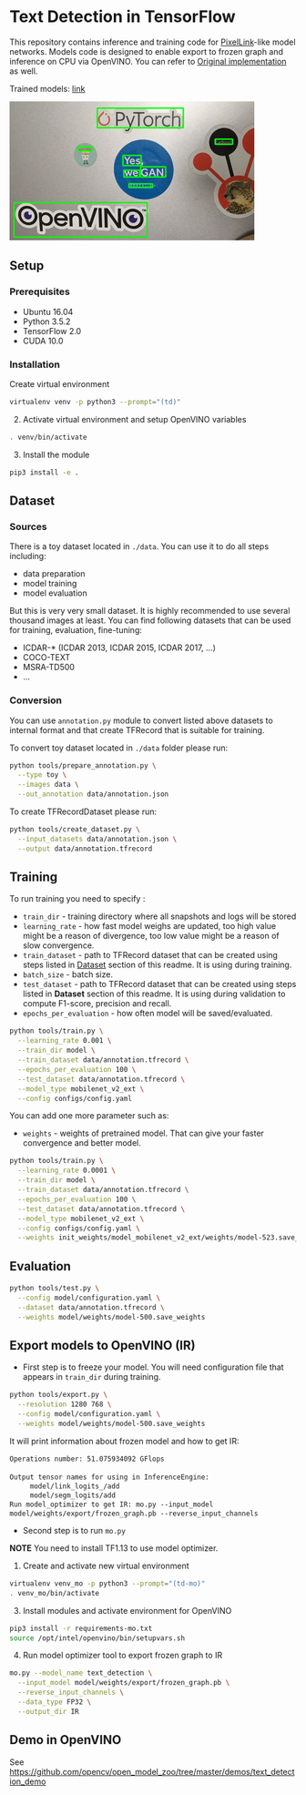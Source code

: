 # Text Detection in TensorFlow

This repository contains inference and training code for [PixelLink](https://arxiv.org/abs/1801.01315)-like model
networks. Models code is designed to enable export to frozen graph
and inference on CPU via OpenVINO. You can refer to [Original implementation](https://github.com/ZJULearning/pixel_link) as well.

Trained models: [link](https://download.01.org/opencv/openvino_training_extensions/models/text_detection/text_detection.tar.gz)

![](text-detection.jpg)

## Setup

### Prerequisites

* Ubuntu 16.04
* Python 3.5.2
* TensorFlow 2.0
* CUDA 10.0

### Installation

Create virtual environment
```bash
virtualenv venv -p python3 --prompt="(td)"
```

2. Activate virtual environment and setup OpenVINO variables
```bash
. venv/bin/activate
```

3. Install the module
```bash
pip3 install -e .
```

## <a name="Dataset"> Dataset </a>

### Sources

There is a toy dataset located in `./data`. You can use it to do all steps including:
* data preparation
* model training
* model evaluation

But this is very very small dataset. It is highly recommended to use several thousand images at least.
You can find following datasets that can be used for training, evaluation, fine-tuning:
* ICDAR-* (ICDAR 2013, ICDAR 2015, ICDAR 2017, ...)
* COCO-TEXT
* MSRA-TD500
* ...

### Conversion

You can use `annotation.py` module to convert listed above datasets to internal format and that create TFRecord that is suitable for training.

To convert toy dataset located in `./data` folder please run:

```bash
python tools/prepare_annotation.py \
  --type toy \
  --images data \
  --out_annotation data/annotation.json
```

To create TFRecordDataset please run:

```bash
python tools/create_dataset.py \
  --input_datasets data/annotation.json \
  --output data/annotation.tfrecord
```

## Training

To run training you need to specify :
* `train_dir` - training directory where all snapshots and logs will be stored
* `learning_rate` - how fast model weighs are updated, too high value might be a reason of divergence, too low value might be a reason of slow convergence.
* `train_dataset` - path to TFRecord dataset that can be created using steps listed in [Dataset](#Dataset) section of this readme. It is using during training.
* `batch_size` - batch size.
* `test_dataset` - path to TFRecord dataset that can be created using steps listed in **Dataset** section of this readme. It is using during validation to compute F1-score, precision and recall.
* `epochs_per_evaluation` - how often model will be saved/evaluated.

```bash
python tools/train.py \
  --learning_rate 0.001 \
  --train_dir model \
  --train_dataset data/annotation.tfrecord \
  --epochs_per_evaluation 100 \
  --test_dataset data/annotation.tfrecord \
  --model_type mobilenet_v2_ext \
  --config configs/config.yaml
```

You can add one more parameter such as:
* `weights` - weights of pretrained model. That can give your faster convergence and better model.

```bash
python tools/train.py \
  --learning_rate 0.0001 \
  --train_dir model \
  --train_dataset data/annotation.tfrecord \
  --epochs_per_evaluation 100 \
  --test_dataset data/annotation.tfrecord \
  --model_type mobilenet_v2_ext \
  --config configs/config.yaml \
  --weights init_weights/model_mobilenet_v2_ext/weights/model-523.save_weights
```

## Evaluation

```bash
python tools/test.py \
  --config model/configuration.yaml \
  --dataset data/annotation.tfrecord \
  --weights model/weights/model-500.save_weights
```

## Export models to OpenVINO (IR)

* First step is to freeze your model. You will need configuration file that appears in `train_dir` during training.

```bash
python tools/export.py \
  --resolution 1280 768 \
  --config model/configuration.yaml \
  --weights model/weights/model-500.save_weights
```

It will print information about frozen model and how to get IR:

```
Operations number: 51.075934092 GFlops

Output tensor names for using in InferenceEngine:
     model/link_logits_/add
     model/segm_logits/add
Run model_optimizer to get IR: mo.py --input_model model/weights/export/frozen_graph.pb --reverse_input_channels
```

* Second step is to run `mo.py`

**NOTE** You need to install TF1.13 to use model optimizer.

1. Create and activate new virtual environment
```bash
virtualenv venv_mo -p python3 --prompt="(td-mo)"
. venv_mo/bin/activate
```

3. Install modules and activate environment for OpenVINO
```bash
pip3 install -r requirements-mo.txt
source /opt/intel/openvino/bin/setupvars.sh
```

4. Run model optimizer tool to export frozen graph to IR
```bash
mo.py --model_name text_detection \
  --input_model model/weights/export/frozen_graph.pb \
  --reverse_input_channels \
  --data_type FP32 \
  --output_dir IR
```


## Demo in OpenVINO

See https://github.com/opencv/open_model_zoo/tree/master/demos/text_detection_demo
